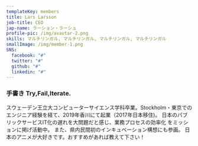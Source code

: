 ```yaml
---
templateKey: members
title: Lars Larsson
job-title: CEO
jap-name: ラーション・ラーシュ
profile-pic: /img/avavtar-2.png
skills: マルチリンガル, マルチリンガル, マルチリンガル, マルチリンガル
smallImage: /img/member-1.png
SNS:
  facebook: "#"
  twitter: "#"
  github: "#"
  linkedin: "#"
---
```

<h3>
                      <span class="xl-none">手書き</span> Try,Fail,Iterate.
                    </h3>
                    <p>
                      スウェーデン王立大コンピューターサイエンス学科卒業。Stockholm・東京での
                      エンジニア経験を経て、2019年香川にて起業（2017年日本移住)。
                      日本のパブリックサービスIT化の遅れを大問題だと感じ、業務プロセスの効率化
                      をミッションに掲げ活動中。
                      また、県内民間初のインキュベーション構想にも参画。
                      日本のアニメが大好きです。おすすめがあれば教えて下さい！
                    </p>